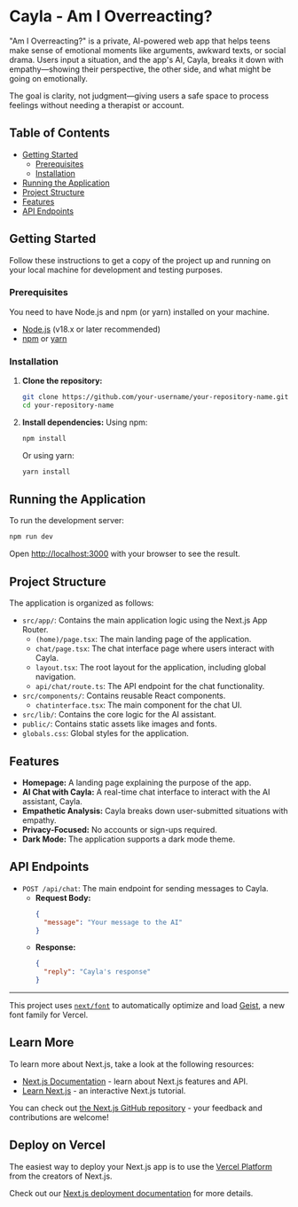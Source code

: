 # Cayla - Am I Overreacting?

"Am I Overreacting?" is a private, AI-powered web app that helps teens make sense of emotional moments like arguments, awkward texts, or social drama. Users input a situation, and the app's AI, Cayla, breaks it down with empathy—showing their perspective, the other side, and what might be going on emotionally. 

The goal is clarity, not judgment—giving users a safe space to process feelings without needing a therapist or account.

## Table of Contents

- [Getting Started](#getting-started)
  - [Prerequisites](#prerequisites)
  - [Installation](#installation)
- [Running the Application](#running-the-application)
- [Project Structure](#project-structure)
- [Features](#features)
- [API Endpoints](#api-endpoints)

## Getting Started

Follow these instructions to get a copy of the project up and running on your local machine for development and testing purposes.

### Prerequisites

You need to have Node.js and npm (or yarn) installed on your machine.

- [Node.js](https://nodejs.org/) (v18.x or later recommended)
- [npm](https://www.npmjs.com/) or [yarn](https://yarnpkg.com/)

### Installation

1.  **Clone the repository:**
    ```bash
    git clone https://github.com/your-username/your-repository-name.git
    cd your-repository-name
    ```

2.  **Install dependencies:**
    Using npm:
    ```bash
    npm install
    ```
    Or using yarn:
    ```bash
    yarn install
    ```

## Running the Application

To run the development server:

```bash
npm run dev
```

Open [http://localhost:3000](http://localhost:3000) with your browser to see the result.

## Project Structure

The application is organized as follows:

-   `src/app/`: Contains the main application logic using the Next.js App Router.
    -   `(home)/page.tsx`: The main landing page of the application.
    -   `chat/page.tsx`: The chat interface page where users interact with Cayla.
    -   `layout.tsx`: The root layout for the application, including global navigation.
    -   `api/chat/route.ts`: The API endpoint for the chat functionality.
-   `src/components/`: Contains reusable React components.
    -   `chatinterface.tsx`: The main component for the chat UI.
-   `src/lib/`: Contains the core logic for the AI assistant.
-   `public/`: Contains static assets like images and fonts.
-   `globals.css`: Global styles for the application.

## Features

-   **Homepage:** A landing page explaining the purpose of the app.
-   **AI Chat with Cayla:** A real-time chat interface to interact with the AI assistant, Cayla.
-   **Empathetic Analysis:** Cayla breaks down user-submitted situations with empathy.
-   **Privacy-Focused:** No accounts or sign-ups required.
-   **Dark Mode:** The application supports a dark mode theme.

## API Endpoints

-   `POST /api/chat`: The main endpoint for sending messages to Cayla.
    -   **Request Body:**
        ```json
        {
          "message": "Your message to the AI"
        }
        ```
    -   **Response:**
        ```json
        {
          "reply": "Cayla's response"
        }
        ```

---

This project uses [`next/font`](https://nextjs.org/docs/app/building-your-application/optimizing/fonts) to automatically optimize and load [Geist](https://vercel.com/font), a new font family for Vercel.

## Learn More

To learn more about Next.js, take a look at the following resources:

- [Next.js Documentation](https://nextjs.org/docs) - learn about Next.js features and API.
- [Learn Next.js](https://nextjs.org/learn) - an interactive Next.js tutorial.

You can check out [the Next.js GitHub repository](https://github.com/vercel/next.js) - your feedback and contributions are welcome!

## Deploy on Vercel

The easiest way to deploy your Next.js app is to use the [Vercel Platform](https://vercel.com/new?utm_medium=default-template&filter=next.js&utm_source=create-next-app&utm_campaign=create-next-app-readme) from the creators of Next.js.

Check out our [Next.js deployment documentation](https://nextjs.org/docs/app/building-your-application/deploying) for more details.

